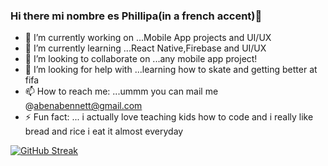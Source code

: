 ### Hi there mi nombre es Phillipa(in a french accent)👋



- 🔭 I’m currently working on ...Mobile App projects and UI/UX
- 🌱 I’m currently learning ...React Native,Firebase and UI/UX
- 👯 I’m looking to collaborate on ...any mobile app project!
- 🤔 I’m looking for help with ...learning how to skate and getting better at fifa
- 📫 How to reach me: ...ummm you can mail me @abenabennett@gmail.com
- ⚡ Fun fact: ... i actually love teaching kids how to code and i really like bread and rice i eat it almost everyday


[![GitHub Streak](http://github-readme-streak-stats.herokuapp.com?user=abena07&theme=shades-of-purple&hide_border=true)](https://git.io/streak-stats)
